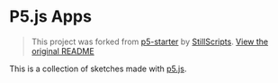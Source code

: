 # P5.js Apps

> This project was forked from [p5-starter](https://github.com/StillScripts/p5-starter) by [StillScripts](https://github.com/StillScripts). [View the original README](./README.original.md)

This is a collection of sketches made with [p5.js](https://p5js.org/).
